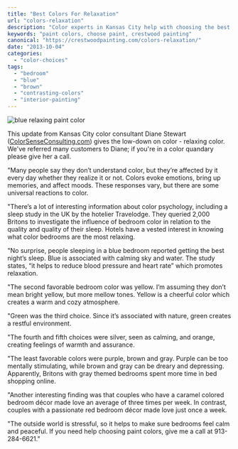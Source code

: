 ```yaml
---
title: "Best Colors For Relaxation"
url: "colors-relaxation"
description: "Color experts in Kansas City help with choosing the best paint colors - whether interior or exterior."
keywords: "paint colors, choose paint, crestwood painting"
canonical: "https://crestwoodpainting.com/colors-relaxation/"
date: "2013-10-04"
categories:
  - "color-choices"
tags:
  - "bedroom"
  - "blue"
  - "brown"
  - "contrasting-colors"
  - "interior-painting"
---
```


![blue relaxing paint color](/images/Relaxing-Paint-Colors.jpg "Blue - Relaxing Paint Color")

This update from Kansas City color consultant Diane Stewart ([ColorSenseConsulting.com](https://crestwoodpainting.com/colors-relaxation/)) gives the low-down on color - relaxing color. We've referred many customers to Diane; if you're in a color quandary please give her a call.

"Many people say they don’t understand color, but they’re affected by it every day whether they realize it or not. Colors evoke emotions, bring up memories, and affect moods. These responses vary, but there are some universal reactions to color.

"There’s a lot of interesting information about color psychology, including a sleep study in the UK by the hotelier Travelodge. They queried 2,000 Britons to investigate the influence of bedroom color in relation to the quality and quality of their sleep. Hotels have a vested interest in knowing what color bedrooms are the most relaxing.

"No surprise, people sleeping in a blue bedroom reported getting the best night’s sleep. Blue is associated with calming sky and water. The study states, “it helps to reduce blood pressure and heart rate” which promotes relaxation.

"The second favorable bedroom color was yellow. I’m assuming they don’t mean bright yellow, but more mellow tones. Yellow is a cheerful color which creates a warm and cozy atmosphere.

"Green was the third choice. Since it’s associated with nature, green creates a restful environment.

"The fourth and fifth choices were silver, seen as calming, and orange, creating feelings of warmth and assurance.

"The least favorable colors were purple, brown and gray. Purple can be too mentally stimulating, while brown and gray can be dreary and depressing. Apparently, Britons with gray themed bedrooms spent more time in bed shopping online.

"Another interesting finding was that couples who have a caramel colored bedroom décor made love an average of three times per week. In contrast, couples with a passionate red bedroom décor made love just once a week.

"The outside world is stressful, so it helps to make sure bedrooms feel calm and peaceful. If you need help choosing paint colors, give me a call at 913-284-6621."
